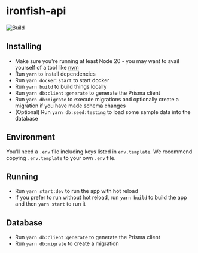 # ironfish-api

![Build](https://github.com/iron-fish/ironfish-api/actions/workflows/ci.yml/badge.svg)

## Installing

- Make sure you're running at least Node 20 - you may want to avail yourself of a tool like [nvm](https://nvm.sh)
- Run `yarn` to install dependencies
- Run `yarn docker:start` to start docker
- Run `yarn build` to build things locally
- Run `yarn db:client:generate` to generate the Prisma client
- Run `yarn db:migrate` to execute migrations and optionally create a migration if you have made schema changes
- (Optional) Run `yarn db:seed:testing` to load some sample data into the database

## Environment

You'll need a `.env` file including keys listed in `env.template`. We recommend copying `.env.template` to your own `.env` file.

## Running

- Run `yarn start:dev` to run the app with hot reload
- If you prefer to run without hot reload, run `yarn build` to build the app and then `yarn start` to run it

## Database

- Run `yarn db:client:generate` to generate the Prisma client
- Run `yarn db:migrate` to create a migration
